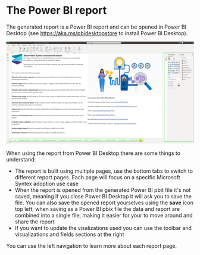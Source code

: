 # The Power BI report

The generated report is a Power BI report and can be opened in Power BI Desktop (see https://aka.ms/pbidesktopstore to install Power BI Desktop).

![powerbi report](../images/syntexpowerbidesktop.png)

When using the report from Power BI Desktop there are some things to understand:

- The report is built using multiple pages, use the bottom tabs to switch to different report pages. Each page will focus on a specific Microsoft Syntex adoption use case
- When the report is opened from the generated Power BI pbit file it's not saved, meaning if you close Power BI Desktop it will ask you to save the file. You can also save the opened report yourselves using the **save** icon top left, when saving as a Power BI pbix file the data and report are combined into a single file, making it easier for your to move around and share the report
- If you want to update the visalizations used you can use the toolbar and visualizations and fields sections at the right

You can use the left navigation to learn more about each report page.
